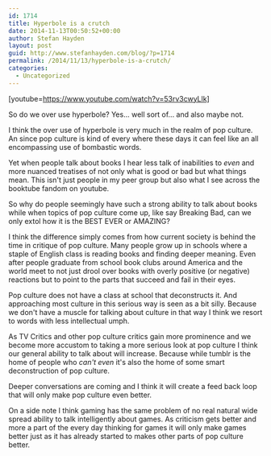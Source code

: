 ```yaml
---
id: 1714
title: Hyperbole is a crutch
date: 2014-11-13T00:50:52+00:00
author: Stefan Hayden
layout: post
guid: http://www.stefanhayden.com/blog/?p=1714
permalink: /2014/11/13/hyperbole-is-a-crutch/
categories:
  - Uncategorized
---
```

[youtube=https://www.youtube.com/watch?v=53rv3cwyLlk]

So do we over use hyperbole? Yes... well sort of... and also maybe not.

I think the over use of hyperbole is very much in the realm of pop culture. An since pop culture is kind of every where these days it can feel like an all encompassing use of bombastic words.

Yet when people talk about books I hear less talk of inabilities to <em>even</em> and more nuanced treatises of not only what is good or bad but what things mean. This isn't just people in my peer group but also what I see across the booktube fandom on youtube.

So why do people seemingly have such a strong ability to talk about books while when topics of pop culture come up, like say Breaking Bad, can we only extol how it is the BEST EVER or AMAZING?

I think the difference simply comes from how current society is behind the time in critique of pop culture. Many people grow up in schools where a staple of English class is reading books and finding deeper meaning. Even after people graduate from school book clubs around America and the world meet to not just drool over books with overly positive (or negative) reactions but to point to the parts that succeed and fail in their eyes.

Pop culture does not have a class at school that deconstructs it. And approaching most culture in this serious way is seen as a bit silly. Because we don't have a muscle for talking about culture in that way I think we resort to words with less intellectual umph.

As TV Critics and other pop culture critics gain more prominence and we become more accustom to taking a more serious look at pop culture I think our general ability to talk about will increase. Because while tumblr is the home of people who <em>can't even</em> it's also the home of some smart deconstruction of pop culture.

Deeper conversations are coming and I think it will create a feed back loop that will only make pop culture even better.

On a side note I think gaming has the same problem of no real natural wide spread ability to talk intelligently about games. As criticism gets better and more a part of the every day thinking for games it will only make games better just as it has already started to makes other parts of pop culture better.